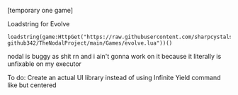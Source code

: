 [temporary one game]

Loadstring for Evolve
```
loadstring(game:HttpGet("https://raw.githubusercontent.com/sharpcystals-github342/TheNodalProject/main/Games/evolve.lua"))()
```


nodal is buggy as shit rn and i ain't gonna work on it because it literally is unfixable on my executor


To do: Create an actual UI library instead of using Infinite Yield command like but centered
